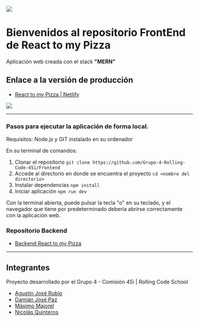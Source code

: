 ![](https://i.imgur.com/qIjxoo8.jpg)

# Bienvenidos al repositorio FrontEnd de React to my Pizza

Aplicación web creada con el stack **"MERN"**

## Enlace a la versión de producción

- [React to my Pizza | Netlify](https://reacttomipizza.netlify.app/ "React to my Pizza | Netlify")

[![](https://i.imgur.com/cG9jrQH.png)](https://reacttomipizza.netlify.app/)

---

### Pasos para ejecutar la aplicación de forma local.

Requisitos: Node.js y GIT instalado en su ordenador

En su terminal de comandos:

1. Clonar el repositorio
   `git clone https://github.com/Grupo-4-Rolling-Code-45i/Frontend`
2. Accede al directorio en donde se encuentra el proyecto
   `cd <nombre del directorio>`
3. Instalar dependencias
   `npm install`
4. Iniciar aplicación
   `npm run dev`

Con la terminal abierta, puede pulsar la tecla "o" en su teclado, y el navegador que tiene por predeterminado debería abrirse correctamente con la aplicación web.

### Repositorio Backend

- [Backend React to my Pizza](https://github.com/Grupo-4-Rolling-Code-45i/Backend "Backend React to my Pizza")

---

## Integrantes

Proyecto desarrollado por el Grupo 4 - Comisión 45i | Rolling Code School

- [Agustín José Rubio](https://github.com/agustin-rubio "Agustín José Rubio")
- [Damián José Paz](https://github.com/damianpazv "Damián José Paz")
- [Máximo Majorel](https://github.com/maximajorel "Máximo Majorel")
- [Nicolás Quinteros](https://github.com/nicoquinteros23 "Nicolás Quinteros")
